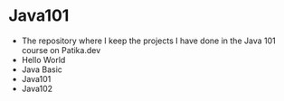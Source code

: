 # Java101

* The repository where I keep the projects I have done in the Java 101 course on Patika.dev
* Hello World
* Java Basic
* Java101
* Java102